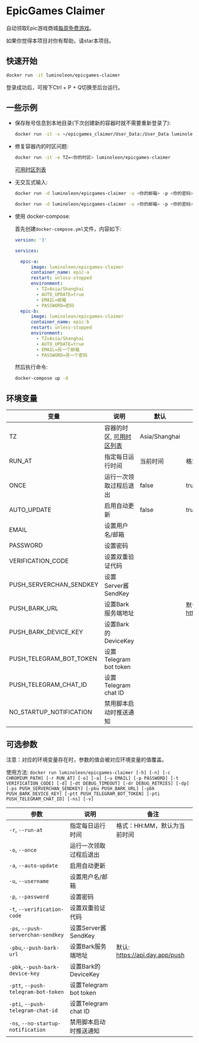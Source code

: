 # EpicGames Claimer

自动领取Epic游戏商城[每周免费游戏](https://www.epicgames.com/store/free-games)。

如果你觉得本项目对你有帮助，请star本项目。

## 快速开始

``` bash
docker run -it luminoleon/epicgames-claimer
```

登录成功后，可按下Ctrl + P + Q切换至后台运行。

## 一些示例

* 保存账号信息到本地目录(下次创建新的容器时就不需要重新登录了):

    ```bash
    docker run -it -v ~/epicgames_claimer/User_Data:/User_Data luminoleon/epicgames-claimer
    ```

* 修复容器内的时区问题:

    ```bash
    docker run -it -e TZ=<你的时区> luminoleon/epicgames-claimer
    ```

    [可用时区列表](https://en.wikipedia.org/wiki/List_of_tz_database_time_zones#List)

* 无交互式输入:

    ```bash
    docker run -d luminoleon/epicgames-claimer -u <你的邮箱> -p <你的密码>
    ```

    ```bash
    docker run -d luminoleon/epicgames-claimer -u <你的邮箱> -p <你的密码> -t <双重验证代码>
    ```

* 使用 docker-compose:

    首先创建`docker-compose.yml`文件，内容如下:

    ```yaml
    version: '3'

    services:

      epic-a:
          image: luminoleon/epicgames-claimer
          container_name: epic-a
          restart: unless-stopped
          environment:
            - TZ=Asia/Shanghai
            - AUTO_UPDATE=true
            - EMAIL=邮箱
            - PASSWORD=密码
      epic-b:
          image: luminoleon/epicgames-claimer
          container_name: epic-b
          restart: unless-stopped
          environment:
            - TZ=Asia/Shanghai
            - AUTO_UPDATE=true
            - EMAIL=另一个邮箱
            - PASSWORD=另一个密码
    ```

    然后执行命令:

    ```bash
    docker-compose up -d
    ```

## 环境变量

| 变量                    | 说明                  | 默认   | 备注                            |
| ----------------------- | -------------------- | ------ | ------------------------------ |
| TZ                      | 容器的时区, [可用时区列表](https://en.wikipedia.org/wiki/List_of_tz_database_time_zones#List) | Asia/Shanghai |  |
| RUN_AT                  | 指定每日运行时间      | 当前时间 | 格式：HH:MM                    |
| ONCE                    | 运行一次领取过程后退出 | false   | true/false                     |
| AUTO_UPDATE             | 启用自动更新          | false   | true/false                     |
| EMAIL                   | 设置用户名/邮箱       |         |                                |
| PASSWORD                | 设置密码              |         |                               |
| VERIFICATION_CODE       | 设置双重验证代码      |         |                                |
| PUSH_SERVERCHAN_SENDKEY | 设置Server酱SendKey  |         |                                |
| PUSH_BARK_URL           | 设置Bark服务端地址    |         | 默认: https://api.day.app/push |
| PUSH_BARK_DEVICE_KEY    | 设置Bark的DeviceKey  |         |                                |
| PUSH_TELEGRAM_BOT_TOKEN | 设置Telegram bot token |  |  |
| PUSH_TELEGRAM_CHAT_ID   | 设置Telegram chat ID |  |  |
| NO_STARTUP_NOTIFICATION | 禁用脚本启动时推送通知 | | |

## 可选参数

注意：对应的环境变量存在时，参数的值会被对应环境变量的值覆盖。

使用方法: `docker run luminoleon/epicgames-claimer [-h] [-n] [-c CHROMIUM_PATH] [-r RUN_AT] [-o] [-a] [-u EMAIL] [-p PASSWORD] [-t VERIFICATION_CODE] [-d] [-dt DEBUG_TIMEOUT] [-dr DEBUG_RETRIES] [-dp] [-ps PUSH_SERVERCHAN_SENDKEY] [-pbu PUSH_BARK_URL] [-pbk PUSH_BARK_DEVICE_KEY] [-ptt PUSH_TELEGRAM_BOT_TOKEN] [-pti PUSH_TELEGRAM_CHAT_ID] [-ns] [-v]`

| 参数                               | 说明                  | 备注                           |
| ---------------------------------- | -------------------- | ------------------------------ |
| `-r`, `--run-at`                   | 指定每日运行时间      | 格式：HH:MM，默认为当前时间      |
| `-o`, `--once`                     | 运行一次领取过程后退出 |                                |
| `-a`, `--auto-update`              | 启用自动更新          |                                |
| `-u`, `--username`                 | 设置用户名/邮箱       |                                |
| `-p`, `--password`                 | 设置密码              |                                |
| `-t`, `--verification-code`        | 设置双重验证代码       |                                |
| `-ps`, `--push-serverchan-sendkey` | 设置Server酱SendKey   |                                |
| `-pbu`,`--push-bark-url`           | 设置Bark服务端地址     | 默认: https://api.day.app/push |
| `-pbk`,`--push-bark-device-key`    | 设置Bark的DeviceKey   |                                |
| `-ptt`, `--push-telegram-bot-token` | 设置Telegram bot token |  |
| `-pti`, `--push-telegram-chat-id`   | 设置Telegram chat ID |  |
| `-ns`, `--no-startup-notification` | 禁用脚本启动时推送通知 | |
